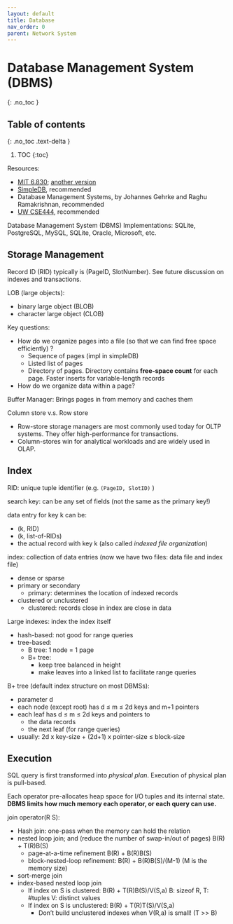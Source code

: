```yaml
---
layout: default
title: Database
nav_order: 0
parent: Network System
---
```


# Database Management System (DBMS) 
{: .no_toc }

## Table of contents
{: .no_toc .text-delta }

1. TOC
{:toc}

Resources: 

- [MIT 6.830](http://db.csail.mit.edu/6.830/); [another version](https://ocw.mit.edu/courses/electrical-engineering-and-computer-science/6-830-database-systems-fall-2010/assignments/)
- [SimpleDB](https://github.com/MIT-DB-Class/simple-db-hw), recommended
- Database Management Systems, by Johannes Gehrke and Raghu Ramakrishnan, recommended
- [UW CSE444](https://courses.cs.washington.edu/courses/cse444/19sp/), recommended

Database Management System (DBMS) Implementations: SQLite, PostgreSQL, MySQL, SQLite, Oracle, Microsoft, etc.


## Storage Management


Record ID (RID) typically is (PageID, SlotNumber). See future discussion on indexes and transactions.

LOB (large objects):

- binary large object (BLOB)
- character large object (CLOB)

Key questions:

- How do we organize pages into a file (so that we can find free space efficiently) ?
  - Sequence of pages (impl in simpleDB)
  - Listed list of pages
  - Directory of pages. Directory contains **free-space count** for each page. Faster inserts for variable-length records
- How do we organize data within a page?

Buffer Manager: Brings pages in from memory and caches them

Column store v.s. Row store

- Row-store storage managers are most commonly used today for OLTP systems. They offer high-performance for transactions.
- Column-stores win for analytical workloads and are widely used in OLAP.

## Index

RID: unique tuple identifier (e.g. `(PageID, SlotID)` )

search key: can be any set of fields (not the same as the primary key!)

data entry for key k can be:

- (k, RID)
- (k, list-of-RIDs)
- the actual record with key k (also called _indexed file organization_)

index: collection of data entries (now we have two files: data file and index file)

- dense or sparse
- primary or secondary 
  - primary: determines the location of indexed records
- clustered or unclustered
  - clustered: records close in index are close in data

Large indexes: index the index itself

- hash-based: not good for range queries
- tree-based: 
  - B tree: 1 node = 1 page
  - B+ tree: 
    - keep tree balanced in height
    - make leaves into a linked list to facilitate range queries

B+ tree (default index structure on most DBMSs):

- parameter d
- each node (except root) has d ≤ m ≤ 2d keys and m+1 pointers
- each leaf has d ≤ m ≤ 2d keys and pointers to
  - the data records
  - the next leaf (for range queries)
- usually:  2d x key-size + (2d+1) x pointer-size ≤ block-size

## Execution

SQL query is first transformed into _physical plan_. Execution of physical plan is pull-based. 

Each operator pre-allocates heap space for I/O tuples and its internal state. **DBMS limits how  much memory each operator, or each query can use.**

join operator(R S):

- Hash join: one-pass when the memory can hold the relation
- nested loop join; and (reduce the number of swap-in/out of pages) B(R) + T(R)B(S)
  - page-at-a-time refinement B(R) + B(R)B(S)
  - block-nested-loop refinement: B(R) + B(R)B(S)/(M-1)   (M is the memory size)
- sort-merge join
- index-based nested loop join
  - If index on S is clustered: B(R) + T(R)B(S)/V(S,a)
    B: sizeof R, T: #tuples V: distinct values
  - If index on S is unclustered: B(R) + T(R)T(S)/V(S,a)
    - Don’t build unclustered indexes when V(R,a) is small! (T >> B)



